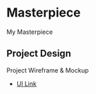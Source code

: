 # Masterpiece
My Masterpiece
## Project Design

Project Wireframe & Mockup
   * [UI Link](https://www.figma.com/file/EwNyX6N1NoKe8PhWPGwIdD/Masterpiece?node-id=381%3A2)

